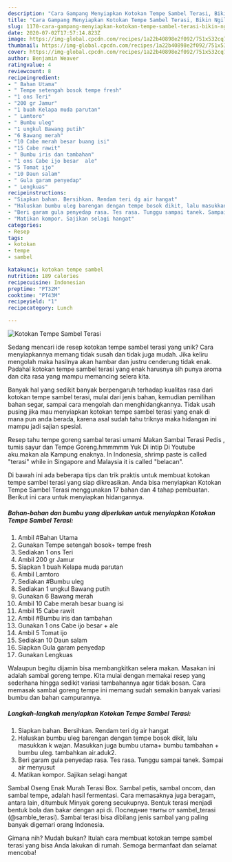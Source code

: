 ```yaml
---
description: "Cara Gampang Menyiapkan Kotokan Tempe Sambel Terasi, Bikin Ngiler"
title: "Cara Gampang Menyiapkan Kotokan Tempe Sambel Terasi, Bikin Ngiler"
slug: 1170-cara-gampang-menyiapkan-kotokan-tempe-sambel-terasi-bikin-ngiler
date: 2020-07-02T17:57:14.823Z
image: https://img-global.cpcdn.com/recipes/1a22b40898e2f092/751x532cq70/kotokan-tempe-sambel-terasi-foto-resep-utama.jpg
thumbnail: https://img-global.cpcdn.com/recipes/1a22b40898e2f092/751x532cq70/kotokan-tempe-sambel-terasi-foto-resep-utama.jpg
cover: https://img-global.cpcdn.com/recipes/1a22b40898e2f092/751x532cq70/kotokan-tempe-sambel-terasi-foto-resep-utama.jpg
author: Benjamin Weaver
ratingvalue: 4
reviewcount: 8
recipeingredient:
- " Bahan Utama"
- " Tempe setengah bosok tempe fresh"
- "1 ons Teri"
- "200 gr Jamur"
- "1 buah Kelapa muda parutan"
- " Lamtoro"
- " Bumbu uleg"
- "1 ungkul Bawang putih"
- "6 Bawang merah"
- "10 Cabe merah besar buang isi"
- "15 Cabe rawit"
- " Bumbu iris dan tambahan"
- "1 ons Cabe ijo besar  ale"
- "5 Tomat ijo"
- "10 Daun salam"
- " Gula garam penyedap"
- " Lengkuas"
recipeinstructions:
- "Siapkan bahan. Bersihkan. Rendam teri dg air hangat"
- "Haluskan bumbu uleg barengan dengan tempe bosok dikit, lalu masukkan k wajan. Masukkan juga bumbu utama+ bumbu tambahan + bumbu uleg. tambahkan air.aduk2."
- "Beri garam gula penyedap rasa. Tes rasa. Tunggu sampai tanek. Sampai air menyusut"
- "Matikan kompor. Sajikan selagi hangat"
categories:
- Resep
tags:
- kotokan
- tempe
- sambel

katakunci: kotokan tempe sambel 
nutrition: 189 calories
recipecuisine: Indonesian
preptime: "PT32M"
cooktime: "PT43M"
recipeyield: "1"
recipecategory: Lunch

---
```



![Kotokan Tempe Sambel Terasi](https://img-global.cpcdn.com/recipes/1a22b40898e2f092/751x532cq70/kotokan-tempe-sambel-terasi-foto-resep-utama.jpg)

Sedang mencari ide resep kotokan tempe sambel terasi yang unik? Cara menyiapkannya memang tidak susah dan tidak juga mudah. Jika keliru mengolah maka hasilnya akan hambar dan justru cenderung tidak enak. Padahal kotokan tempe sambel terasi yang enak harusnya sih punya aroma dan cita rasa yang mampu memancing selera kita.

Banyak hal yang sedikit banyak berpengaruh terhadap kualitas rasa dari kotokan tempe sambel terasi, mulai dari jenis bahan, kemudian pemilihan bahan segar, sampai cara mengolah dan menghidangkannya. Tidak usah pusing jika mau menyiapkan kotokan tempe sambel terasi yang enak di mana pun anda berada, karena asal sudah tahu triknya maka hidangan ini mampu jadi sajian spesial.

Resep tahu tempe goreng sambal terasi umami Makan Sambal Terasi Pedis , tumis sayur dan Tempe Goreng.hmmmmm Yuk Di intip Di Youtube aku.makan ala Kampung enaknya. In Indonesia, shrimp paste is called &#34;terasi&#34; while in Singapore and Malaysia it is called &#34;belacan&#34;.


Di bawah ini ada beberapa tips dan trik praktis untuk membuat kotokan tempe sambel terasi yang siap dikreasikan. Anda bisa menyiapkan Kotokan Tempe Sambel Terasi menggunakan 17 bahan dan 4 tahap pembuatan. Berikut ini cara untuk menyiapkan hidangannya.

<!--inarticleads1-->

##### Bahan-bahan dan bumbu yang diperlukan untuk menyiapkan Kotokan Tempe Sambel Terasi:

1. Ambil  #Bahan Utama
1. Gunakan  Tempe setengah bosok+ tempe fresh
1. Sediakan 1 ons Teri
1. Ambil 200 gr Jamur
1. Siapkan 1 buah Kelapa muda parutan
1. Ambil  Lamtoro
1. Sediakan  #Bumbu uleg
1. Sediakan 1 ungkul Bawang putih
1. Gunakan 6 Bawang merah
1. Ambil 10 Cabe merah besar buang isi
1. Ambil 15 Cabe rawit
1. Ambil  #Bumbu iris dan tambahan
1. Gunakan 1 ons Cabe ijo besar + ale
1. Ambil 5 Tomat ijo
1. Sediakan 10 Daun salam
1. Siapkan  Gula garam penyedap
1. Gunakan  Lengkuas


Walaupun begitu dijamin bisa membangkitkan selera makan. Masakan ini adalah sambal goreng tempe. Kita mulai dengan memakai resep yang sederhana hingga sedikit variasi tambahannya agar tidak bosan. Cara memasak sambal goreng tempe ini memang sudah semakin banyak variasi bumbu dan bahan campurannya. 

<!--inarticleads2-->

##### Langkah-langkah menyiapkan Kotokan Tempe Sambel Terasi:

1. Siapkan bahan. Bersihkan. Rendam teri dg air hangat
1. Haluskan bumbu uleg barengan dengan tempe bosok dikit, lalu masukkan k wajan. Masukkan juga bumbu utama+ bumbu tambahan + bumbu uleg. tambahkan air.aduk2.
1. Beri garam gula penyedap rasa. Tes rasa. Tunggu sampai tanek. Sampai air menyusut
1. Matikan kompor. Sajikan selagi hangat


Sambal Oseng Enak Murah Terasi Box. Sambal petis, sambal oncom, dan sambal tempe, adalah hasil fermentasi. Cara memasaknya juga beragam, antara lain, ditumbuk Minyak goreng secukupnya. Bentuk terasi menjadi bentuk bola dan bakar dengan api di. Последние твиты от sambel_terasi (@samble_terasi). Sambal terasi bisa dibilang jenis sambal yang paling banyak digemari orang Indonesia. 

Gimana nih? Mudah bukan? Itulah cara membuat kotokan tempe sambel terasi yang bisa Anda lakukan di rumah. Semoga bermanfaat dan selamat mencoba!
